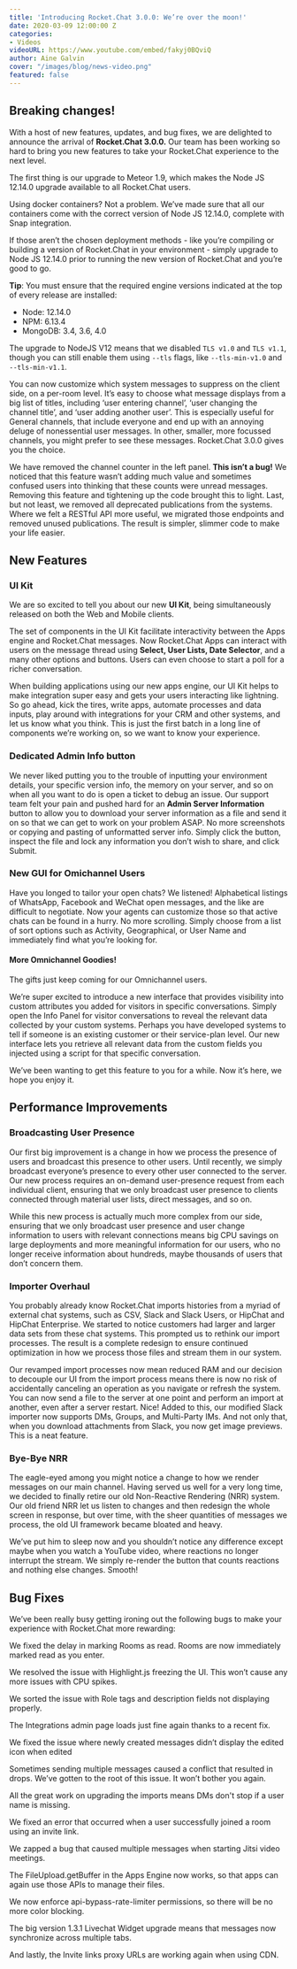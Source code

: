 ```yaml
---
title: 'Introducing Rocket.Chat 3.0.0: We’re over the moon!'
date: 2020-03-09 12:00:00 Z
categories:
- Videos
videoURL: https://www.youtube.com/embed/fakyj0BQviQ
author: Aine Galvin
cover: "/images/blog/news-video.png"
featured: false
---
```


## Breaking changes!

With a host of new features, updates, and bug fixes, we are delighted to announce the arrival of **Rocket.Chat 3.0.0.** Our team has been working so hard to bring you new features to take your Rocket.Chat experience to the next level.

The first thing is our upgrade to Meteor 1.9, which makes the Node JS 12.14.0 upgrade available to all Rocket.Chat users.

Using docker containers? Not a problem. We’ve made sure that all our containers come with the correct version of  Node JS 12.14.0, complete with Snap integration.

If those aren’t the chosen deployment methods - like you’re compiling or building a version of Rocket.Chat in your environment - simply upgrade to Node JS 12.14.0 prior to running the new version of Rocket.Chat and you’re good to go.

**Tip**: You must ensure that the required engine versions indicated at the top of every release are installed:

- Node: 12.14.0
- NPM: 6.13.4
- MongoDB: 3.4, 3.6, 4.0

The upgrade to NodeJS V12 means that we disabled `TLS v1.0` and `TLS v1.1`, though you can still enable them using  `--tls` flags, like `--tls-min-v1.0` and `--tls-min-v1.1`.

You can now customize which system messages to suppress on the client side, on a per-room level. It’s easy to choose what message displays from a big list of titles, including ‘user entering channel’, ‘user changing the channel title’, and ‘user adding another user’. This is especially useful for General channels, that include everyone and end up with an annoying deluge of nonessential user messages. In other, smaller, more focussed channels, you might prefer to see these messages. Rocket.Chat 3.0.0 gives you the choice.

We have removed the channel counter in the left panel. **This isn’t a bug!** We noticed that this feature wasn’t adding much value and sometimes confused users into thinking that these counts were unread messages. Removing this feature and tightening up the code brought this to light.
Last, but not least, we removed all deprecated publications from the systems. Where we felt a RESTful API more useful, we migrated those endpoints and removed unused publications. The result is simpler, slimmer code to make your life easier.

## New Features

### UI Kit

We are so excited to tell you about our new **UI Kit**, being simultaneously released on both the Web and Mobile clients.

The set of components  in the UI Kit facilitate interactivity between the Apps engine and Rocket.Chat messages. Now Rocket.Chat Apps can interact with users on the message thread using **Select, User Lists, Date Selector**, and a many other options and buttons. Users can even choose to start a poll for a richer conversation.

When building applications using our new apps engine, our UI Kit helps to make integration super easy and gets your users interacting like lightning. So go ahead, kick the tires, write apps, automate processes and data inputs, play around with integrations for your CRM and other systems, and let us know what you think. This is just the first batch in a long line of components we’re working on, so we want to know your experience.

### Dedicated Admin Info button

We never liked putting you to the trouble of inputting your environment details, your specific version info, the memory on your server, and so on when all you want to do is open a ticket to debug an issue. Our support team felt your pain and pushed hard for an **Admin Server Information** button to allow you to download your server information as a file and send it on so that we can get to work on your problem ASAP. No more screenshots or copying and pasting of unformatted server info. Simply click the button, inspect the file and lock any information you don’t wish to share, and click Submit.

### New GUI for Omichannel Users

Have you longed to tailor your open chats? We listened! Alphabetical listings of WhatsApp, Facebook and WeChat open messages, and the like are difficult to negotiate. Now your agents can customize those so that active chats can be found in a hurry. No more scrolling. Simply choose from a list of sort options such as Activity, Geographical, or User Name and immediately find what you’re looking for.

#### More Omnichannel Goodies!

The gifts just keep coming for our Omnichannel users.

We’re super excited to introduce a new interface that provides visibility into custom attributes you added for visitors in specific conversations. Simply open the Info Panel for visitor conversations to reveal the relevant data collected by your custom systems. Perhaps you have developed systems to tell if someone is an existing customer or their service-plan level. Our new interface lets you retrieve all relevant data from the custom fields you injected using a script for that specific conversation.

We’ve been wanting to get this feature to you for a while. Now it’s here, we hope you enjoy it.

## Performance Improvements

### Broadcasting User Presence

Our first big improvement is a change in how we process the presence of users and broadcast this presence to other users. Until recently, we simply broadcast everyone’s presence to every other user connected to the server. Our new process requires an on-demand user-presence request from each individual client, ensuring that we only broadcast user presence to clients connected through material user lists, direct messages, and so on.

While this new process is actually much more complex from our side, ensuring that we only broadcast user presence and user change information to users with relevant connections means big CPU savings on large deployments and more meaningful information for our users, who no longer receive information about hundreds, maybe thousands of users that don’t concern them.

### Importer Overhaul

You probably already know Rocket.Chat imports histories from a myriad of external chat systems, such as CSV, Slack and Slack Users, or HipChat and HipChat Enterprise. We started to notice customers had larger and larger data sets from these chat systems. This prompted us to rethink our import processes. The result is a complete redesign to ensure continued optimization in how we process those files and stream them in our system.

Our revamped import processes now mean reduced RAM and our decision to decouple our UI from the import process means there is now no risk of accidentally canceling an operation as you navigate or refresh the system. You can now send a file to the server at one point and perform an import at another, even after a server restart. Nice!
Added to this, our modified Slack importer now supports DMs, Groups, and Multi-Party IMs. And not only that, when you download attachments from Slack, you now get image previews. This is a neat feature.

### Bye-Bye NRR

The eagle-eyed among you might notice a change to how we render messages on our main channel. Having served us well for a very long time, we decided to finally retire our old Non-Reactive Rendering (NRR) system. Our old friend NRR let us listen to changes and then redesign the whole screen in response, but over time, with the sheer quantities of messages we process, the old UI framework became bloated and heavy.

We’ve put him to sleep now and you shouldn’t notice any difference except maybe when you watch a YouTube video, where reactions no longer interrupt the stream. We simply re-render the button that counts reactions and nothing else changes. Smooth!

## Bug Fixes

We’ve been really busy getting ironing out the following bugs to make your experience with Rocket.Chat more rewarding:

We fixed the delay in marking Rooms as read. Rooms are now immediately marked read as you enter.

We resolved the issue with Highlight.js freezing the UI. This won’t cause any more issues with CPU spikes.

We sorted the issue with Role tags and description fields not displaying properly.

The Integrations admin page loads just fine again thanks to a recent fix.

We fixed the issue where newly created messages didn’t display the edited icon when edited

Sometimes sending multiple messages caused a conflict that resulted in drops. We’ve gotten to the root of this issue. It won’t bother you again.

All the great work on upgrading the imports means DMs don't stop if a user name is missing.

We fixed an error that occurred when a user successfully joined a room using an invite link.

We zapped a bug that caused multiple messages when starting Jitsi video meetings.

The FileUpload.getBuffer in the Apps Engine now works, so that apps can again use those APIs to manage their files.

We now enforce api-bypass-rate-limiter permissions, so there will be no more color blocking.

The big version 1.3.1 Livechat Widget upgrade means that messages now synchronize across multiple tabs.

And lastly, the Invite links proxy URLs are working again when using CDN.
